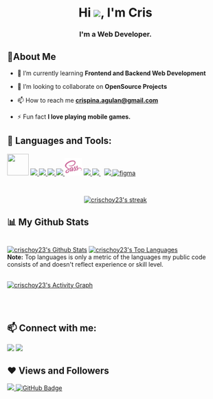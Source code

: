 
<!-- ![I am GitHub Readme Generator's creator](https://media-exp3.licdn.com/dms/image/C4D16AQHF9C28WZouSA/profile-displaybackgroundimage-shrink_200_800/0/1622821522508?e=1628121600&v=beta&t=eskk7b5sjKcHqL_YnbZ7FQ4lCEySe-mXNRsVBX_4JQE) -->

<h1 align="center">Hi <img src="https://raw.githubusercontent.com/MartinHeinz/MartinHeinz/master/wave.gif" width="30px">, I'm Cris</h1>
<h3 align="center">I'm a Web Developer.</h3>


##  👩About Me



- 🌱 I’m currently learning **Frontend and Backend Web Development**

- 👯 I’m looking to collaborate on **OpenSource Projects**

- 📫 How to reach me **crispina.agulan@gmail.com**

- ⚡ Fun fact **I love playing mobile games.**

## 🚀 Languages and Tools:

<p align="left"> 
    <img src="https://user-images.githubusercontent.com/80525007/123513505-2bb0bd00-d6c0-11eb-853f-cb09284180de.png" height="50px" width="50px">
    <a href="https://reactjs.org/" target="_blank"> <img src="https://img.icons8.com/color/48/000000/react-native.png"/> </a>
    <a href="https://developer.mozilla.org/en-US/docs/Web/JavaScript" target="_blank"> <img src="https://img.icons8.com/color/48/000000/javascript.png"/> </a> 
    <a href="https://www.w3.org/html/" target="_blank"> <img src="https://img.icons8.com/color/48/000000/html-5.png"/> </a> 
    <a href="https://www.w3schools.com/css/" target="_blank"> <img src="https://img.icons8.com/color/48/000000/css3.png"/> </a> 
    <a href="https://sass-lang.com" target="_blank"> <img src="https://raw.githubusercontent.com/devicons/devicon/master/icons/sass/sass-original.svg" alt="sass" width="40" /></a>
    <a href="https://getbootstrap.com" target="_blank"> <img src="https://img.icons8.com/color/48/000000/bootstrap.png"/> </a> 
    <a style="padding-right:8px;" href="https://nodejs.org" target="_blank"> <img src="https://img.icons8.com/color/48/000000/nodejs.png"/> </a>  
    <a href="https://git-scm.com/" target="_blank"> <img src="https://img.icons8.com/color/48/000000/git.png"/> </a> 
    <a href="https://www.figma.com/" target="_blank"> <img src="https://www.vectorlogo.zone/logos/figma/figma-icon.svg" alt="figma" width="40" height="40"/> </a>
    
    
    
</p>

<!-- [![React Badge](https://img.shields.io/badge/-React-61DBFB?style=for-the-badge&labelColor=black&logo=react&logoColor=61DBFB)](#)  [![Javascript Badge](https://img.shields.io/badge/-Javascript-F0DB4F?style=for-the-badge&labelColor=black&logo=javascript&logoColor=F0DB4F)](#) [![Typescript Badge](https://img.shields.io/badge/-Typescript-007acc?style=for-the-badge&labelColor=black&logo=typescript&logoColor=007acc)](#) [![Nodejs Badge](https://img.shields.io/badge/-Nodejs-3C873A?style=for-the-badge&labelColor=black&logo=node.js&logoColor=3C873A)](#) [![GraphQL Badge](https://img.shields.io/badge/-GraphQl-e535ab?style=for-the-badge&labelColor=black&logo=node.js&logoColor=e535ab)](#) -->
<br/>

<p align="center">
   <a href="https://github.com/crischoy23/github-readme-streak-stats">
        <img title="🔥 Get streak stats for your profile at git.io/streak-stats" alt="crischoy23's streak" src="https://github-readme-streak-stats.herokuapp.com/?user=crischoy23&theme=black-ice&hide_border=true&stroke=0000&background=060A0CD0"/>
    </a>
</p>

## 📊 My Github Stats

  <br/>
    <a href="https://github.com/crischoy23/github-readme-stats"><img alt="crischoy23's Github Stats" src="https://github-readme-stats.vercel.app/api?username=crischoy23&show_icons=true&count_private=true&theme=react&hide_border=true&bg_color=0D1117" /></a>
  <a href="https://github.com/crischoy23/github-readme-stats"><img alt="crischoy23's Top Languages" src="https://github-readme-stats.vercel.app/api/top-langs/?username=crischoy23&langs_count=8&count_private=true&layout=compact&theme=react&hide_border=true&bg_color=0D1117" /></a>
  <br/>
  <b>Note:</b> Top languages is only a metric of the languages my public code consists of and doesn't reflect experience or skill level.


<br/>
<br/>

<a href="https://github.com/crischoy23/github-readme-activity-graph"><img alt="crischoy23's Activity Graph" src="https://activity-graph.herokuapp.com/graph?username=crischoy23&bg_color=0D1117&color=5BCDEC&line=5BCDEC&point=FFFFFF&hide_border=true" /></a>

<br/>
<br/>

## 📫 Connect with me:
<p align="left">
<a href = "https://www.linkedin.com/in/crispina-choy-awon-564421210"><img src="https://img.icons8.com/fluent/48/000000/linkedin.png"/></a>
<a href = "https://github.com/crischoy23/"><img src="https://img.icons8.com/fluent/48/000000/github.png"/></a>
</p>


</p>

## ❤ Views and Followers
<a href="https://github.com/crischoy23/github-profile-views-counter">
    <img src="https://komarev.com/ghpvc/?username=crischoy23">
</a>
<a href="https://github.com/crischoy23?tab=followers"><img src="https://img.shields.io/github/followers/crischoy23?label=Followers&style=social" alt="GitHub Badge"></a>





